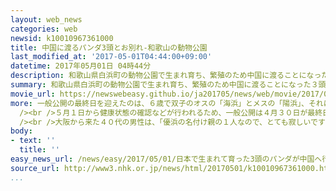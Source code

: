 ```yaml
---
layout: web_news
categories: web
newsid: k10010967361000
title: 中国に渡るパンダ3頭とお別れ-和歌山の動物公園
last_modified_at: '2017-05-01T04:44:00+09:00'
datetime: 2017年05月01日 04時44分
description: 和歌山県白浜町の動物公園で生まれ育ち、繁殖のため中国に渡ることになった３頭のジャイアントパンダが３０日に一般公開の最終日を迎え、多くのファンが別れを惜しみました。
summary: 和歌山県白浜町の動物公園で生まれ育ち、繁殖のため中国に渡ることになった３頭のジャイアントパンダが３０日に一般公開の最終日を迎え、多くのファンが別れを惜しみました。
movie_url: https://newswebeasy.github.io/ja201705/news/web/movie/2017/05/01/k10010967361000.mp4
more: 一般公開の最終日を迎えたのは、６歳で双子のオスの「海浜」とメスの「陽浜」、それに４歳のメスの「優浜」の３頭のジャイアントパンダです。いずれも、和歌山県白浜町の動物公園「アドベンチャーワールド」で生まれ育ちましたが、繁殖のため、ことし６月に中国・成都の施設に移ることになりました。<br
  /><br />５月１日から健康状態の確認などが行われるため、一般公開は４月３０日が最終日となり、大勢のファンが愛らしい姿を写真に収めるなどして別れを惜しんでいました。<br
  /><br />大阪から来た４０代の男性は、「優浜の名付け親の１人なので、とても寂しいですが、中国に行っても元気でいてほしい」と話していました。３頭のパンダは、来月（６月）４日にお別れ会が開かれたあと、翌５日に飛行機で中国に渡る予定です。
body:
- text: ''
  title: ''
easy_news_url: /news/easy/2017/05/01/日本で生まれて育った3頭のパンダが中国へ行く/
source_url: http://www3.nhk.or.jp/news/html/20170501/k10010967361000.html
...
```

